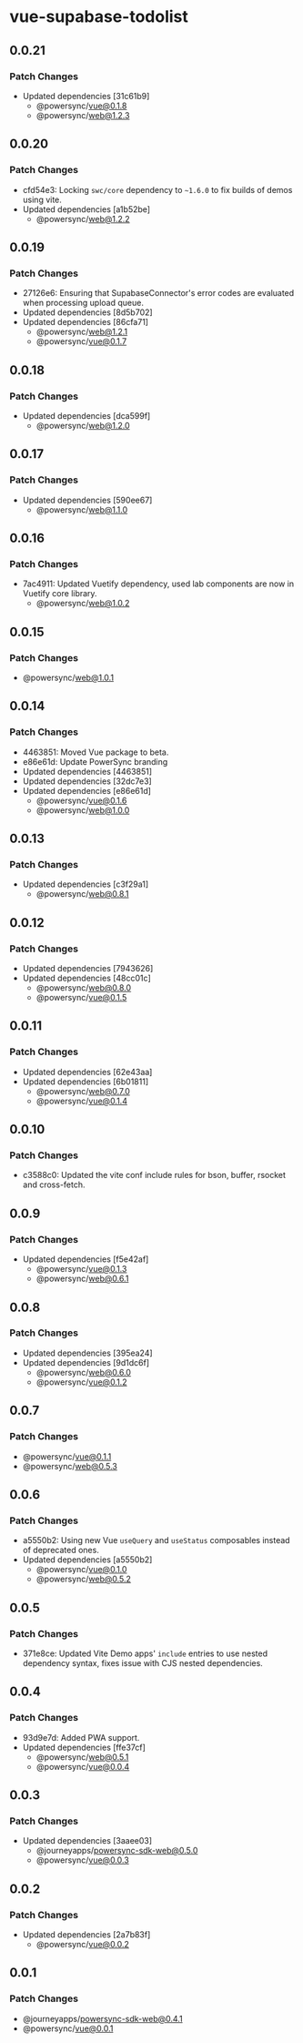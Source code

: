 # vue-supabase-todolist

## 0.0.21

### Patch Changes

- Updated dependencies [31c61b9]
  - @powersync/vue@0.1.8
  - @powersync/web@1.2.3

## 0.0.20

### Patch Changes

- cfd54e3: Locking `swc/core` dependency to `~1.6.0` to fix builds of demos using vite.
- Updated dependencies [a1b52be]
  - @powersync/web@1.2.2

## 0.0.19

### Patch Changes

- 27126e6: Ensuring that SupabaseConnector's error codes are evaluated when processing upload queue.
- Updated dependencies [8d5b702]
- Updated dependencies [86cfa71]
  - @powersync/web@1.2.1
  - @powersync/vue@0.1.7

## 0.0.18

### Patch Changes

- Updated dependencies [dca599f]
  - @powersync/web@1.2.0

## 0.0.17

### Patch Changes

- Updated dependencies [590ee67]
  - @powersync/web@1.1.0

## 0.0.16

### Patch Changes

- 7ac4911: Updated Vuetify dependency, used lab components are now in Vuetify core library.
  - @powersync/web@1.0.2

## 0.0.15

### Patch Changes

- @powersync/web@1.0.1

## 0.0.14

### Patch Changes

- 4463851: Moved Vue package to beta.
- e86e61d: Update PowerSync branding
- Updated dependencies [4463851]
- Updated dependencies [32dc7e3]
- Updated dependencies [e86e61d]
  - @powersync/vue@0.1.6
  - @powersync/web@1.0.0

## 0.0.13

### Patch Changes

- Updated dependencies [c3f29a1]
  - @powersync/web@0.8.1

## 0.0.12

### Patch Changes

- Updated dependencies [7943626]
- Updated dependencies [48cc01c]
  - @powersync/web@0.8.0
  - @powersync/vue@0.1.5

## 0.0.11

### Patch Changes

- Updated dependencies [62e43aa]
- Updated dependencies [6b01811]
  - @powersync/web@0.7.0
  - @powersync/vue@0.1.4

## 0.0.10

### Patch Changes

- c3588c0: Updated the vite conf include rules for bson, buffer, rsocket and cross-fetch.

## 0.0.9

### Patch Changes

- Updated dependencies [f5e42af]
  - @powersync/vue@0.1.3
  - @powersync/web@0.6.1

## 0.0.8

### Patch Changes

- Updated dependencies [395ea24]
- Updated dependencies [9d1dc6f]
  - @powersync/web@0.6.0
  - @powersync/vue@0.1.2

## 0.0.7

### Patch Changes

- @powersync/vue@0.1.1
- @powersync/web@0.5.3

## 0.0.6

### Patch Changes

- a5550b2: Using new Vue `useQuery` and `useStatus` composables instead of deprecated ones.
- Updated dependencies [a5550b2]
  - @powersync/vue@0.1.0
  - @powersync/web@0.5.2

## 0.0.5

### Patch Changes

- 371e8ce: Updated Vite Demo apps' `include` entries to use nested dependency syntax, fixes issue with CJS nested dependencies.

## 0.0.4

### Patch Changes

- 93d9e7d: Added PWA support.
- Updated dependencies [ffe37cf]
  - @powersync/web@0.5.1
  - @powersync/vue@0.0.4

## 0.0.3

### Patch Changes

- Updated dependencies [3aaee03]
  - @journeyapps/powersync-sdk-web@0.5.0
  - @powersync/vue@0.0.3

## 0.0.2

### Patch Changes

- Updated dependencies [2a7b83f]
  - @powersync/vue@0.0.2

## 0.0.1

### Patch Changes

- @journeyapps/powersync-sdk-web@0.4.1
- @powersync/vue@0.0.1
